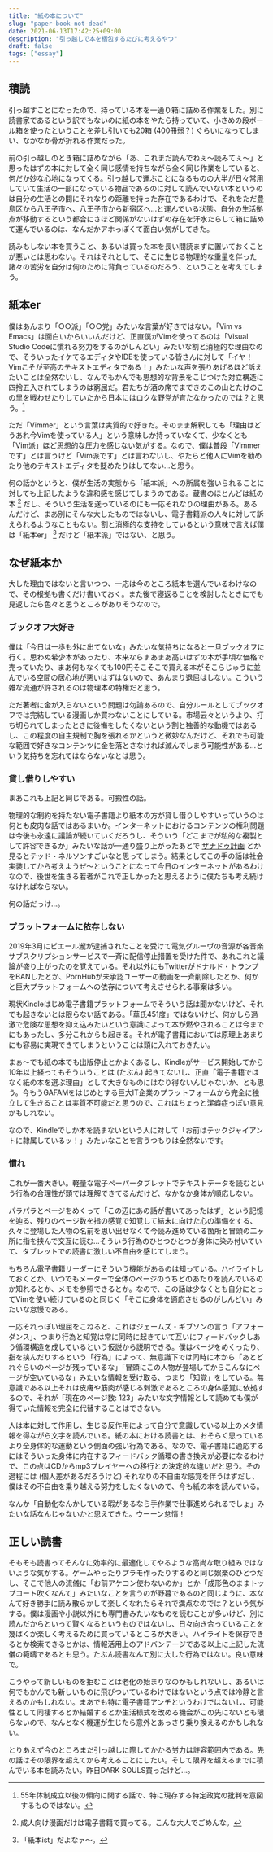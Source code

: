 ```yaml
---
title: "紙の本について"
slug: "paper-book-not-dead"
date: 2021-06-13T17:42:25+09:00
description: "引っ越しで本を梱包するたびに考えるやつ"
draft: false
tags: ["essay"]
---
```


## 積読

引っ越すことになったので、持っている本を一通り箱に詰める作業をした。別に読書家であるという訳でもないのに紙の本をやたら持っていて、小さめの段ボール箱を使ったということを差し引いても20箱 (400冊弱？) ぐらいになってしまい、なかなか骨が折れる作業だった。

前の引っ越しのとき箱に詰めながら「あ、これまだ読んでねぇ～読みてぇ～」と思ったはずの本に対して全く同じ感情を持ちながら全く同じ作業をしていると、何だか妙な心地になってくる。引っ越しで運ぶことになるものの大半が日々常用していて生活の一部になっている物品であるのに対して読んでいない本というのは自分の生活との間にそれなりの距離を持った存在であるわけで、それをただ豊島区から八王子市へ、八王子市から新宿区へ…と運んでいる状態。自分の生活拠点が移動するという都合にさほど関係がないはずの存在を汗水たらして箱に詰めて運んでいるのは、なんだかアホっぽくて面白い気がしてきた。

読みもしない本を買うこと、あるいは買った本を長い間読まずに置いておくことが悪いとは思わない。それはそれとして、そこに生じる物理的な重量を伴った諸々の苦労を自分は何のために背負っているのだろう、ということを考えてしまう。

## 紙本er

僕はあんまり「○○派」「○○党」みたいな言葉が好きではない。「Vim vs Emacs」は面白いからいいんだけど、正直僕がVimを使ってるのは「Visual Studio Codeに慣れる努力をするのがしんどい」みたいな割と消極的な理由なので、そういったイケてるエディタやIDEを使っている皆さんに対して「イヤ！Vimこそが至高のテキストエディタである！」みたいな声を張りあげるほど訴えたいことは全然ないし、なんでもかんでも思想的な背景をこじつけた対立構造に四捨五入されてしまうのは窮屈だ。君たちが酒の席でまできのこの山とたけのこの里を戦わせたりしていたから日本にはロクな野党が育たなかったのでは？と思う。[^1]

ただ「Vimmer」という言葉は実質的で好きだ。そのまま解釈しても「理由はどうあれ今Vimを使っている人」という意味しか持っていなくて、少なくとも「Vim派」ほど思想的な圧力を感じない気がする。なので、僕は普段「Vimmerです」とは言うけど「Vim派です」とは言わないし、やたらと他人にVimを勧めたり他のテキストエディタを貶めたりはしてない…と思う。

何の話かというと、僕が生活の実態から「紙本派」への所属を強いられることに対しても上記したような違和感を感じてしまうのである。蔵書のほとんどは紙の本 [^2] だし、そういう生活を送っているのにも一応それなりの理由がある。あるんだけど、まあ別にそんな大したものではないし、電子書籍派の人々に対して訴えられるようなこともない。割と消極的な支持をしているという意味で言えば僕は「紙本er」 [^3] だけど「紙本派」ではない、と思う。

## なぜ紙本か

大した理由ではないと言いつつ、一応は今のところ紙本を選んでいるわけなので、その根拠も書くだけ書いておく。また後で寝返ることを検討したときにでも見返したら色々と思うところがありそうなので。

### ブックオフ大好き

僕は「今日は一歩も外に出てないな」みたいな気持ちになると一旦ブックオフに行く。思わぬ希少本があったり、本来ならまあまあ高いはずの本が手頃な価格で売っていたり、まあ何もなくても100円そこそこで買える本がそこらじゅうに並んでいる空間の居心地が悪いはずはないので、あんまり退屈はしない。こういう雑な流通が許されるのは物理本の特権だと思う。

ただ著者に金が入らないという問題は勿論あるので、自分ルールとしてブックオフでは完結している漫画しか買わないことにしている。市場云々というより、打ち切られてしまったときに後悔をしたくないという割と独善的な動機ではあるし、この程度の自主規制で胸を張れるかというと微妙なんだけど、それでも可能な範囲で好きなコンテンツに金を落とさなければ滅んでしまう可能性がある…という気持ちを忘れてはならないなとは思う。

### 貸し借りしやすい

まあこれも上記と同じである。可搬性の話。

物理的な制約を持たない電子書籍より紙本の方が貸し借りしやすいっていうのは何とも皮肉な話ではあるまいか。インターネットにおけるコンテンツの権利問題は今後も永遠に議論が続いていくだろうし、そういう「どこまでが私的な複製として許容できるか」みたいな話が一通り盛り上がったあとで [ザナドゥ計画](https://ja.wikipedia.org/wiki/%E3%82%B6%E3%83%8A%E3%83%89%E3%82%A5%E8%A8%88%E7%94%BB) とか見るとテッド・ネルソンすごいなと思ってしまう。結果としてこの手の話は社会実装してから考えようぜ～ということになって今日のインターネットがあるわけなので、後世を生きる若者がこれで正しかったと思えるように僕たちも考え続けなければならない。

何の話だっけ…。

### プラットフォームに依存しない

2019年3月にピエール瀧が逮捕されたことを受けて電気グルーヴの音源が各音楽サブスクリプションサービスで一斉に配信停止措置を受けた件で、あれこれと議論が盛り上がったのを覚えている。それ以外にもTwitterがドナルド・トランプをBANしたとか、PornHubが未承認ユーザーの動画を一斉削除したとか、何かと巨大プラットフォームへの依存について考えさせられる事案は多い。

現状Kindleはじめ電子書籍プラットフォームでそういう話は聞かないけど、それでも起きないとは限らない話である。「華氏451度」ではないけど、何かしら過激で危険な思想を抑え込みたいという意識によって本が燃やされることは今までにもあったし、多分これからも起きる。それが電子書籍においては原理上あまりにも容易に実現できてしまうということは頭に入れておきたい。

まぁ～でも紙の本でも出版停止とかよくあるし、Kindleがサービス開始してから10年以上経ってもそういうことは (たぶん) 起きてないし、正直「電子書籍ではなく紙の本を選ぶ理由」として大きなものにはなり得ないんじゃないか、とも思う。今もうGAFAMをはじめとする巨大IT企業のプラットフォームから完全に独立して生きることは実質不可能だと思うので、これはちょっと潔癖症っぽい意見かもしれない。

なので、Kindleでしか本を読まないという人に対して「お前はテックジャイアントに隷属しているッ！」みたいなことを言うつもりは全然ないです。

### 慣れ

これが一番大きい。軽量な電子ペーパータブレットでテキストデータを読むという行為の合理性が頭では理解できてるんだけど、なかなか身体が順応しない。

パラパラとページをめくって「この辺にあの話が書いてあったはず」という記憶を辿る、残りのページ数を指の感覚で知覚して結末に向けた心の準備をする、久々に登場した人物の名前を思い出せなくて今読み進めている箇所と冒頭の二ヶ所に指を挟んで交互に読む…そういう行為のひとつひとつが身体に染み付いていて、タブレットでの読書に激しい不自由を感じてしまう。

もちろん電子書籍リーダーにそういう機能があるのは知っている。ハイライトしておくとか、いつでもメーターで全体のページのうちどのあたりを読んでいるのか知れるとか、メモを参照できるとか。なので、この話は少なくとも自分にとってVimを使い続けているのと同じく「そこに身体を適応させるのがしんどい」みたいな怠慢である。

一応それっぽい理屈をこねると、これはジェームズ・ギブソンの言う「アフォーダンス」、つまり行為と知覚は常に同時に起きていて互いにフィードバックしあう循環構造を成しているという仮説から説明できる。僕はページをめくったり、指を挟んだりするという「行為」によって、無意識下では同時に本から「あとどれぐらいのページが残っているな」「冒頭にこの人物が登場してからこんなにページが空いているな」みたいな情報を受け取る、つまり「知覚」をしている。無意識である以上それは皮膚や筋肉が感じる刺激であるところの身体感覚に依拠するので、それが「現在のページ数: 123」みたいな文字情報として読めても僕が得ていた情報を完全に代替することはできない。

人は本に対して作用し、生じる反作用によって自分で意識している以上のメタ情報を得ながら文字を読んでいる。紙の本における読書とは、おそらく思っているより全身体的な運動という側面の強い行為である。なので、電子書籍に適応するにはそういった身体に内在するフィードバック循環の書き換えが必要になるわけで、この点はCDからmp3プレイヤーへの移行との決定的な違いだと思う。その過程には (個人差があるだろうけど) それなりの不自由な感覚を伴うはずだし、僕はその不自由を乗り越える努力をしたくないので、今も紙の本を読んでいる。

なんか「自動化なんかしている暇があるなら手作業で仕事進められるでしょ」みたいな話なんじゃないかと思えてきた。ウーーン怠惰！

## 正しい読書

そもそも読書ってそんなに効率的に最適化してやるような高尚な取り組みではないような気がする。ゲームやったりプラモ作ったりするのと同じ娯楽のひとつだし、そこで他人の流儀に「お前アケコン使わないのか」とか「成形色のままトップコート吹くなんて」みたいなことを言うのが野暮であるのと同じように、本なんて好き勝手に読み散らかして楽しくなれたらそれで満点なのでは？という気がする。僕は漫画や小説以外にも専門書みたいなものを読むことが多いけど、別に読んだからといって賢くなるというものではないし、日々向き合っていることを幾ばくか楽しく考えるために買っているところが大きい。ハイライトを保存できるとか検索できるとかは、情報活用上のアドバンテージである以上に上記した流儀の範疇であるとも思う。たぶん読書なんて別に大した行為ではない。良い意味で。

こうやって新しいものを拒むことは老化の始まりなのかもしれないし、あるいは何でもかんでも新しいものに飛びついているわけではないという点では冷静と言えるのかもしれない。まあでも特に電子書籍アンチというわけではないし、可能性として同棲するとか結婚するとか生活様式を改める機会がこの先にないとも限らないので、なんとなく機運が生じたら意外とあっさり乗り換えるのかもしれない。

とりあえず今のところまだ引っ越しに際してかかる労力は許容範囲内である。先の話はその限界を超えてから考えることにしたい。そして限界を超えるまでに積んでいる本を読みたい。昨日DARK SOULS買ったけど…。

[^1]: 55年体制成立以後の傾向に関する話で、特に現存する特定政党の批判を意図するものではない。
[^2]: 成人向け漫画だけは電子書籍で買ってる。こんな大人でごめんな。
[^3]: 「紙本ist」だよなァ～。
